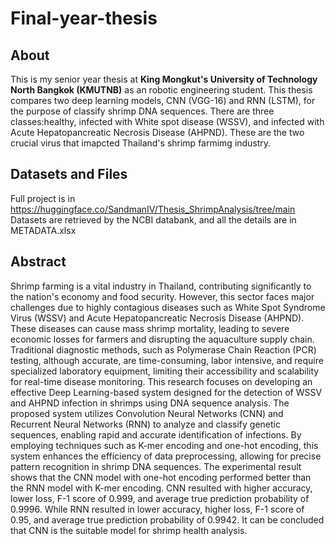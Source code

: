 # Final-year-thesis

## About
This is my senior year thesis at **King Mongkut's University of Technology North Bangkok (KMUTNB)** as an robotic engineering student. This thesis compares two deep learning models, CNN (VGG-16) and RNN (LSTM), for the purpose of classify shrimp DNA sequences.
There are three classes:healthy, infected with White spot disease (WSSV), and infected with Acute Hepatopancreatic Necrosis Disease (AHPND). These are the two crucial virus that imapcted Thailand's shrimp farmimg industry.

## Datasets and Files
Full project is in https://huggingface.co/SandmanIV/Thesis_ShrimpAnalysis/tree/main
Datasets are retrieved by the NCBI databank, and all the details are in METADATA.xlsx

## Abstract 
Shrimp farming is a vital industry in Thailand, contributing significantly to the nation's 
economy and food security. However, this sector faces major challenges due to highly contagious 
diseases such as White Spot Syndrome Virus (WSSV) and Acute Hepatopancreatic Necrosis 
Disease (AHPND). These diseases can cause mass shrimp mortality, leading to severe economic 
losses for farmers and disrupting the aquaculture supply chain. Traditional diagnostic methods, 
such as Polymerase Chain Reaction (PCR) testing, although accurate, are time-consuming, labor
intensive, and require specialized laboratory equipment, limiting their accessibility and 
scalability for real-time disease monitoring. This research focuses on developing an effective 
Deep Learning-based system designed for the detection of WSSV and AHPND infection in 
shrimps using DNA sequence analysis. The proposed system utilizes Convolution Neural 
Networks (CNN) and Recurrent Neural Networks (RNN) to analyze and classify genetic 
sequences, enabling rapid and accurate identification of infections. By employing techniques 
such as K-mer encoding and one-hot encoding, this system enhances the efficiency of data 
preprocessing, allowing for precise pattern recognition in shrimp DNA sequences. The 
experimental result shows that the CNN model with one-hot encoding performed better than the 
RNN model with K-mer encoding. CNN resulted with higher accuracy, lower loss, F-1 score of 
0.999, and average true prediction probability of 0.9996. While RNN resulted in lower accuracy, 
higher loss, F-1 score of 0.95, and average true prediction probability of 0.9942. It can be 
concluded that CNN is the suitable model for shrimp health analysis.

